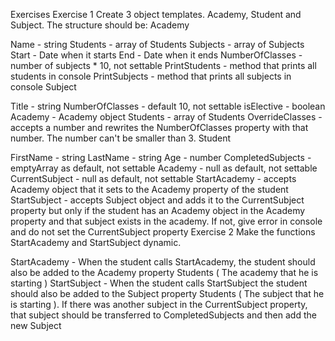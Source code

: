 Exercises
Exercise 1
Create 3 object templates. Academy, Student and Subject. The structure should be: Academy

Name - string
Students - array of Students
Subjects - array of Subjects
Start - Date when it starts
End - Date when it ends
NumberOfClasses - number of subjects \* 10, not settable
PrintStudents - method that prints all students in console
PrintSubjects - method that prints all subjects in console
Subject

Title - string
NumberOfClasses - default 10, not settable
isElective - boolean
Academy - Academy object
Students - array of Students
OverrideClasses - accepts a number and rewrites the NumberOfClasses property with that number. The number can't be smaller than 3.
Student

FirstName - string
LastName - string
Age - number
CompletedSubjects - emptyArray as default, not settable
Academy - null as default, not settable
CurrentSubject - null as default, not settable
StartAcademy - accepts Academy object that it sets to the Academy property of the student
StartSubject - accepts Subject object and adds it to the CurrentSubject property but only if the student has an Academy object in the Academy property and that subject exists in the academy. If not, give error in console and do not set the CurrentSubject property
Exercise 2
Make the functions StartAcademy and StartSubject dynamic.

StartAcademy - When the student calls StartAcademy, the student should also be added to the Academy property Students ( The academy that he is starting )
StartSubject - When the student calls StartSubject the student should also be added to the Subject property Students ( The subject that he is starting ). If there was another subject in the CurrentSubject property, that subject should be transferred to CompletedSubjects and then add the new Subject
